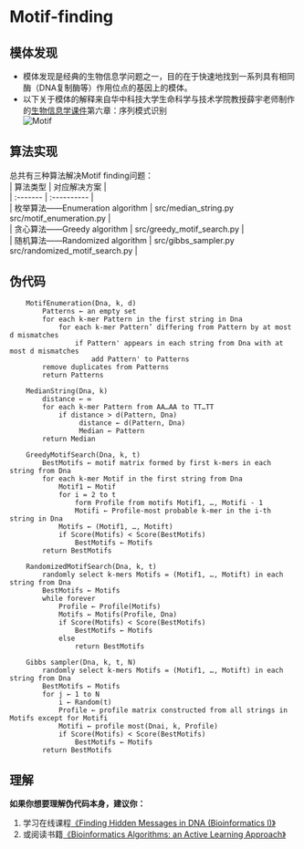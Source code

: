 Motif-finding
=
## 模体发现
* 模体发现是经典的生物信息学问题之一，目的在于快速地找到一系列具有相同酶（DNA复制酶等）作用位点的基因上的模体。   
* 以下关于模体的解释来自华中科技大学生命科学与技术学院教授薛宇老师制作的[生物信息学课件](http://xue.biocuckoo.org/course.html)第六章：序列模式识别  
![Motif](https://github.com/ChongHui-007/Motif-finding/blob/master/src/motif.png)
## 算法实现  
总共有三种算法解决Motif finding问题：  
| 算法类型 | 对应解决方案 |  
| :------- | :---------- |  
| 枚举算法——Enumeration algorithm | src/median_string.py src/motif_enumeration.py |  
| 贪心算法——Greedy algorithm | src/greedy_motif_search.py |  
| 随机算法——Randomized algorithm | src/gibbs_sampler.py src/randomized_motif_search.py |    

## 伪代码
```
    MotifEnumeration(Dna, k, d)
        Patterns ← an empty set
        for each k-mer Pattern in the first string in Dna
            for each k-mer Pattern’ differing from Pattern by at most d mismatches
                if Pattern' appears in each string from Dna with at most d mismatches
                    add Pattern' to Patterns
        remove duplicates from Patterns
        return Patterns
```

```
    MedianString(Dna, k)
        distance ← ∞
        for each k-mer Pattern from AA…AA to TT…TT
            if distance > d(Pattern, Dna)
                 distance ← d(Pattern, Dna)
                 Median ← Pattern
        return Median
```
```
    GreedyMotifSearch(Dna, k, t)
        BestMotifs ← motif matrix formed by first k-mers in each string from Dna
        for each k-mer Motif in the first string from Dna
            Motif1 ← Motif
            for i = 2 to t
                form Profile from motifs Motif1, …, Motifi - 1
                Motifi ← Profile-most probable k-mer in the i-th string in Dna
            Motifs ← (Motif1, …, Motift)
            if Score(Motifs) < Score(BestMotifs)
                BestMotifs ← Motifs
        return BestMotifs
```
```
    RandomizedMotifSearch(Dna, k, t)
        randomly select k-mers Motifs = (Motif1, …, Motift) in each string from Dna
        BestMotifs ← Motifs
        while forever
            Profile ← Profile(Motifs)
            Motifs ← Motifs(Profile, Dna)
            if Score(Motifs) < Score(BestMotifs)
                BestMotifs ← Motifs
            else
                return BestMotifs
```
```
    Gibbs sampler(Dna, k, t, N)
        randomly select k-mers Motifs = (Motif1, …, Motift) in each string from Dna
        BestMotifs ← Motifs
        for j ← 1 to N
            i ← Random(t)
            Profile ← profile matrix constructed from all strings in Motifs except for Motifi
            Motifi ← profile most(Dnai, k, Profile)
            if Score(Motifs) < Score(BestMotifs)
                BestMotifs ← Motifs
        return BestMotifs
```
## 理解
**如果你想要理解伪代码本身，建议你：**  
1. 学习在线课程[《Finding Hidden Messages in DNA (Bioinformatics I)》](https://www.coursera.org/learn/dna-analysis/home/welcome)  
2. 或阅读书籍[《Bioinformatics Algorithms: an Active Learning Approach》](http://bioinformaticsalgorithms.com/index.htm)
